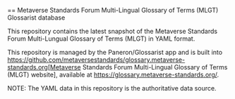 == Metaverse Standards Forum Multi-Lingual Glossary of Terms (MLGT) Glossarist database

This repository contains the latest snapshot of the
Metaverse Standards Forum Multi-Lungual Glossary of Terms (MLGT) in YAML format.

This repository is managed by the Paneron/Glossarist app and is built into
https://github.com/metaversestandards/glossary.metaverse-standards.org[Metaverse Standards Forum Multi-Lingual Glossary of Terms (MLGT) website],
available at https://glossary.metaverse-standards.org/.

NOTE: The YAML data in this repository is the authoritative data source.

